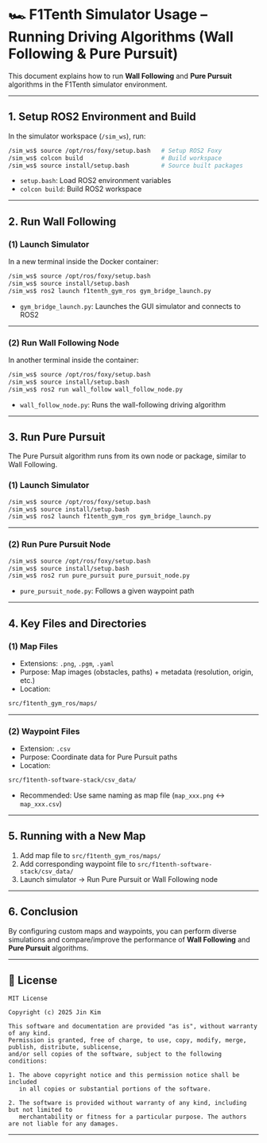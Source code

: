 # 🏎️ F1Tenth Simulator Usage – Running Driving Algorithms (Wall Following & Pure Pursuit)

This document explains how to run **Wall Following** and **Pure Pursuit** algorithms in the F1Tenth simulator environment.

---

## 1. Setup ROS2 Environment and Build

In the simulator workspace (`/sim_ws`), run:

```bash
/sim_ws$ source /opt/ros/foxy/setup.bash   # Setup ROS2 Foxy
/sim_ws$ colcon build                      # Build workspace
/sim_ws$ source install/setup.bash         # Source built packages
```

* `setup.bash`: Load ROS2 environment variables
* `colcon build`: Build ROS2 workspace

---

## 2. Run Wall Following

### (1) Launch Simulator

In a new terminal inside the Docker container:

```bash
/sim_ws$ source /opt/ros/foxy/setup.bash
/sim_ws$ source install/setup.bash
/sim_ws$ ros2 launch f1tenth_gym_ros gym_bridge_launch.py
```

* `gym_bridge_launch.py`: Launches the GUI simulator and connects to ROS2

---

### (2) Run Wall Following Node

In another terminal inside the container:

```bash
/sim_ws$ source /opt/ros/foxy/setup.bash
/sim_ws$ source install/setup.bash
/sim_ws$ ros2 run wall_follow wall_follow_node.py
```

* `wall_follow_node.py`: Runs the wall-following driving algorithm

---

## 3. Run Pure Pursuit

The Pure Pursuit algorithm runs from its own node or package, similar to Wall Following.

### (1) Launch Simulator

```bash
/sim_ws$ source /opt/ros/foxy/setup.bash
/sim_ws$ source install/setup.bash
/sim_ws$ ros2 launch f1tenth_gym_ros gym_bridge_launch.py
```

---

### (2) Run Pure Pursuit Node

```bash
/sim_ws$ source /opt/ros/foxy/setup.bash
/sim_ws$ source install/setup.bash
/sim_ws$ ros2 run pure_pursuit pure_pursuit_node.py
```

* `pure_pursuit_node.py`: Follows a given waypoint path

---

## 4. Key Files and Directories

### (1) Map Files

* Extensions: `.png`, `.pgm`, `.yaml`
* Purpose: Map images (obstacles, paths) + metadata (resolution, origin, etc.)
* Location:

```bash
src/f1tenth_gym_ros/maps/
```

---

### (2) Waypoint Files

* Extension: `.csv`
* Purpose: Coordinate data for Pure Pursuit paths
* Location:

```bash
src/f1tenth-software-stack/csv_data/
```

* Recommended: Use same naming as map file (`map_xxx.png` ↔ `map_xxx.csv`)

---

## 5. Running with a New Map

1. Add map file to `src/f1tenth_gym_ros/maps/`
2. Add corresponding waypoint file to `src/f1tenth-software-stack/csv_data/`
3. Launch simulator → Run Pure Pursuit or Wall Following node

---

## 6. Conclusion

By configuring custom maps and waypoints, you can perform diverse simulations and compare/improve the performance of **Wall Following** and **Pure Pursuit** algorithms.

---

## 📄 License

```text
MIT License

Copyright (c) 2025 Jin Kim

This software and documentation are provided "as is", without warranty of any kind.  
Permission is granted, free of charge, to use, copy, modify, merge, publish, distribute, sublicense,  
and/or sell copies of the software, subject to the following conditions:

1. The above copyright notice and this permission notice shall be included  
   in all copies or substantial portions of the software.

2. The software is provided without warranty of any kind, including but not limited to  
   merchantability or fitness for a particular purpose. The authors are not liable for any damages.  
```

--- 
